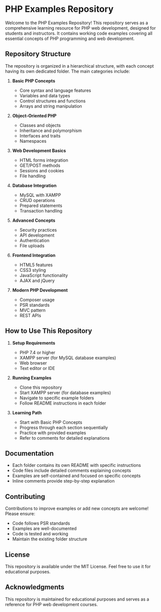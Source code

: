 # PHP Examples Repository

Welcome to the PHP Examples Repository! This repository serves as a comprehensive learning resource for PHP web development, designed for students and instructors. It contains working code examples covering all essential concepts of PHP programming and web development.

## Repository Structure

The repository is organized in a hierarchical structure, with each concept having its own dedicated folder. The main categories include:

1. **Basic PHP Concepts**
   - Core syntax and language features
   - Variables and data types
   - Control structures and functions
   - Arrays and string manipulation

2. **Object-Oriented PHP**
   - Classes and objects
   - Inheritance and polymorphism
   - Interfaces and traits
   - Namespaces

3. **Web Development Basics**
   - HTML forms integration
   - GET/POST methods
   - Sessions and cookies
   - File handling

4. **Database Integration**
   - MySQL with XAMPP
   - CRUD operations
   - Prepared statements
   - Transaction handling

5. **Advanced Concepts**
   - Security practices
   - API development
   - Authentication
   - File uploads

6. **Frontend Integration**
   - HTML5 features
   - CSS3 styling
   - JavaScript functionality
   - AJAX and jQuery

7. **Modern PHP Development**
   - Composer usage
   - PSR standards
   - MVC pattern
   - REST APIs

## How to Use This Repository

1. **Setup Requirements**
   - PHP 7.4 or higher
   - XAMPP server (for MySQL database examples)
   - Web browser
   - Text editor or IDE

2. **Running Examples**
   - Clone this repository
   - Start XAMPP server (for database examples)
   - Navigate to specific example folders
   - Follow README instructions in each folder

3. **Learning Path**
   - Start with Basic PHP Concepts
   - Progress through each section sequentially
   - Practice with provided examples
   - Refer to comments for detailed explanations

## Documentation

- Each folder contains its own README with specific instructions
- Code files include detailed comments explaining concepts
- Examples are self-contained and focused on specific concepts
- Inline comments provide step-by-step explanation

## Contributing

Contributions to improve examples or add new concepts are welcome! Please ensure:
- Code follows PSR standards
- Examples are well-documented
- Code is tested and working
- Maintain the existing folder structure

## License

This repository is available under the MIT License. Feel free to use it for educational purposes.

## Acknowledgments

This repository is maintained for educational purposes and serves as a reference for PHP web development courses.